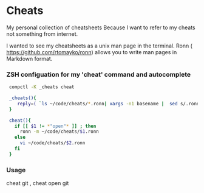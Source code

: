 Cheats
=======

My personal collection of cheatsheets
Because I want to refer to my cheats not something from internet.


I wanted to see my cheatsheets as a unix man page in the terminal. Ronn
( https://github.com/rtomayko/ronn) allows you to write man pages in
Markdown format.


### ZSH configuation for my 'cheat' command and autocomplete 

 ```bash
  compctl -K _cheats cheat

  _cheats(){
     reply=( `ls ~/code/cheats/*.ronn| xargs -n1 basename |  sed s/.ronn//` )
  }

  cheat(){
    if [[ $1 != *"open"* ]] ; then
      ronn -m ~/code/cheats/$1.ronn
    else
      vi ~/code/cheats/$2.ronn
    fi
  }
```

### Usage

 cheat git , 
 cheat open git
